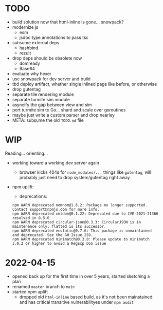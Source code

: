 # TODO

- build solution now that html-inline is gone... snowpack?
- modernize js
  - esm
  - jsdoc type annotations to pass tsc
- subsume external deps
  - hashbind
  - rezult
- drop deps should be obsolete now
  - domready
  - Base64
- evaluate why hexer
- use snowpack for dev server and build
- tbd deploy artifact, whether single inlined page like before, or otherwise
- drop gutentag
- separate tile rendering module
- separate turmite sim module
- asyncify the gap between view and sim
- port turmite sim to Go... shard and scale over goroutines
- maybe just write a custom parser and drop nearley
- META: subsume the old `TODO.md` file

# WIP

Reading... orienting...

- working toward a working dev server again
  - browser kicks 404s for `node_modules/...` things like `gutentag`; will
    probably just need to drop system/gutentag right away

- npm uplift:
  - deprecations:
  ```
  npm WARN deprecated nomnom@1.6.2: Package no longer supported. Contact support@npmjs.com for more info.
  npm WARN deprecated xmldom@0.1.22: Deprecated due to CVE-2021-21366 resolved in 0.5.0
  npm WARN deprecated circular-json@0.3.3: CircularJSON is in maintenance only, flatted is its successor.
  npm WARN deprecated ecstatic@0.7.6: This package is unmaintained and deprecated. See the GH Issue 259.
  npm WARN deprecated minimatch@0.3.0: Please update to minimatch 3.0.2 or higher to avoid a RegExp DoS issue
  ```

# 2022-04-15

- opened back up for the first time in over 5 years, started sketching a plan
- renamed `master` branch to `main`
- started npm uplift
  - dropped old `html-inline` based build, as it's not been mainstained and has
    critical transitive vulnerabilityes under `npm audit`

